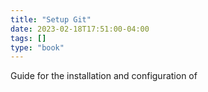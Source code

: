 ```yaml
---
title: "Setup Git"
date: 2023-02-18T17:51:00-04:00
tags: []
type: "book"
---
```

Guide for the installation and configuration of 